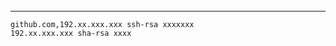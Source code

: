 ######
------




```known_hosts
github.com,192.xx.xxx.xxx ssh-rsa xxxxxxx
192.xx.xxx.xxx sha-rsa xxxx
```

```
```

```
```

```
```


